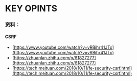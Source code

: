 # KEY OPINTS

### 资料：

#### CSRF

* [https://www.youtube.com/watch?v=vRBihr41JTo](https://www.youtube.com/watch?v=vRBihr41JTo)
* [https://zhuanlan.zhihu.com/p/61827277](https://zhuanlan.zhihu.com/p/61827277)
* [https://tech.meituan.com/2018/10/11/fe-security-csrf.html](https://tech.meituan.com/2018/10/11/fe-security-csrf.html)

